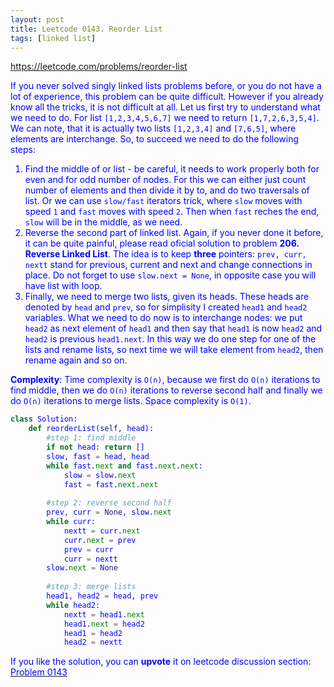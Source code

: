 ```yaml
---
layout: post
title: Leetcode 0143. Reorder List
tags: [linked list]
---
```


<a href="https://leetcode.com/problems/reorder-list"> <font color = blue>https://leetcode.com/problems/reorder-list

If you never solved singly linked lists problems before, or you do not have a lot of experience, this problem can be quite difficult. However if you already know all the tricks, it is not difficult at all. Let us first try to understand what we need to do. For list `[1,2,3,4,5,6,7]` we need to return `[1,7,2,6,3,5,4]`. We can note, that it is actually two lists `[1,2,3,4]` and `[7,6,5]`, where elements are interchange. So, to succeed we need to do the following steps:
1. Find the middle of or list - be careful, it needs to work properly both for even and for odd number of nodes. For this we can either just count number of elements and then divide it by to, and do two traversals of list. Or we can use `slow/fast` iterators trick, where `slow` moves with speed `1` and `fast` moves with speed `2`. Then when `fast` reches the end, `slow` will be in the middle, as we need.
2. Reverse the second part of linked list. Again, if you never done it before, it can be quite painful, please read oficial solution to problem **206. Reverse Linked List**. The idea is to keep **three** pointers: `prev, curr, nextt` stand for previous, current and next and change connections in place. Do not forget to use `slow.next = None`, in opposite case you will have list with loop.
3. Finally, we need to merge two lists, given its heads. These heads are denoted by `head` and `prev`, so for simplisity I created `head1` and `head2` variables. What we need to do now is to interchange nodes: we put `head2` as next element of `head1` and then say that `head1` is now `head2` and `head2` is previous `head1.next`. In this way we do one step for one of the lists and rename lists, so next time we will take element from `head2`, then rename again and so on.

**Complexity**: Time complexity is `O(n)`, because we first do `O(n)` iterations to find middle, then we do `O(n)` iterations to reverse second half and finally we do `O(n)` iterations to merge lists. Space complexity is `O(1)`.

```python
class Solution:
    def reorderList(self, head):
        #step 1: find middle
        if not head: return []
        slow, fast = head, head
        while fast.next and fast.next.next:
            slow = slow.next
            fast = fast.next.next
        
        #step 2: reverse second half
        prev, curr = None, slow.next
        while curr:
            nextt = curr.next
            curr.next = prev
            prev = curr
            curr = nextt    
        slow.next = None
        
        #step 3: merge lists
        head1, head2 = head, prev
        while head2:
            nextt = head1.next
            head1.next = head2
            head1 = head2
            head2 = nextt
```

If you like the solution, you can **upvote** it on leetcode discussion section:<a href="https://leetcode.com/problems/reorder-list/discuss/801883/python-3-steps-to-success-explained"> <font color = blue>Problem 0143
